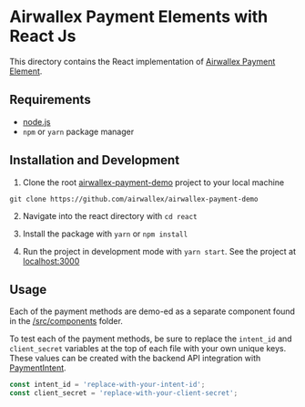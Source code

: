 # Airwallex Payment Elements with React Js

This directory contains the React implementation of [Airwallex Payment Element](https://www.npmjs.com/package/airwallex-payment-elements).

## Requirements

- [node.js](https://nodejs.org/en/)
- `npm` or `yarn` package manager

## Installation and Development

1. Clone the root [airwallex-payment-demo](https://github.com/airwallex/airwallex-payment-demo) project to your local machine

`git clone https://github.com/airwallex/airwallex-payment-demo`

2. Navigate into the react directory with `cd react`

3. Install the package with `yarn` or `npm install`

4. Run the project in development mode with `yarn start`. See the project at [localhost:3000](http://localhost:3000)

## Usage

Each of the payment methods are demo-ed as a separate component found in the [/src/components](/react/src/components) folder.

To test each of the payment methods, be sure to replace the `intent_id` and `client_secret` variables at the top of each file with your own unique keys. These values can be created with the backend API integration with [PaymentIntent](https://www.airwallex.com/docs/api#/Payment_Acceptance/Payment_Intents/Intro).

```jsx
const intent_id = 'replace-with-your-intent-id';
const client_secret = 'replace-with-your-client-secret';
```
